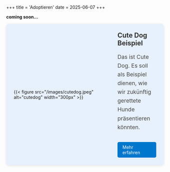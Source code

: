 +++
title = 'Adoptieren'
date = 2025-06-07
+++

**coming soon...**

<div style="display: flex; flex-wrap: wrap; gap: 2rem; align-items: center; background-color: #e7f0fd; padding: 1.5rem; border-radius: 8px; box-shadow: 0 2px 8px rgba(0,0,0,0.1);">

  <div style="flex: 0 0 300px;">
    {{< figure src="/images/cutedog.jpeg" alt="cutedog" width="300px" >}}
  </div>

  <div style="flex: 1;">
    <h2 style="margin-top: 0; color: #333;">Cute Dog Beispiel</h2>
    <p style="font-size: 1.1rem; line-height: 1.6; color: #444;">
      Das ist Cute Dog. Es soll als Beispiel dienen, wie wir zukünftig gerettete Hunde präsentieren könnten.
    </p>
    <a href="/cutedog/" style="display: inline-block; margin-top: 1rem; background-color: #0077cc; color: white; padding: 0.5rem 1rem; border-radius: 5px; text-decoration: none;">Mehr erfahren</a>
  </div>

</div>
